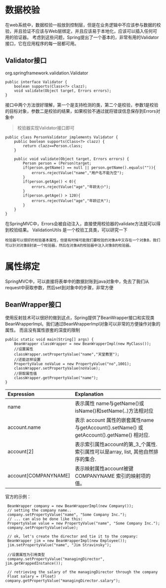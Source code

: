 # 数据校验
在web系统中，数据校验一般放到控制层，但是在业务逻辑中不应该参与数据的校验，并且验证不应该与Web层绑定，并且应该易于本地化，应该可以插入任何可用的验证器。 考虑到这些问题，Spring提出了一个基本的，非常有用的Validator接口，它在应用程序的每一层都可用。
## Validator接口
org.springframework.validation.Validator

    public interface Validator {
        boolean supports(Class<?> clazz);
        void validate(Object target, Errors errors);
    }

接口中两个方法很好理解，第一个是支持检测的类，第二个是校验，参数1是校验的目标对象，参数二是校验的结果，如果校验不通过就将错误信息保存到Errors对象中

> 校验器实现Validator接口即可

    public class PersonValidator implements Validator {
        public boolean supports(Class<?> clazz) {
            return clazz==Person.class;
        }
    
        public void validate(Object target, Errors errors) {
            Person person = (Person)target;
            if(person.getName() == null || person.getName().equals("")){
                errors.rejectValue("name","用户名不能为空");
            }
            if(person.getAge() < 0){
                errors.rejectValue("age","年龄太小");
            }
            if(person.getAge() > 120){
                errors.rejectValue("age","年龄过大");
            }
        }
    }

在SpringMVC中，Errors会被自动注入，直接使用校验器的validate方法就可以得到校验结果。
ValidationUtils 是一个校验工具类，可以研究一下

    校验器可以很好的校验基本属性，但是有时候可能我们要校验的对象A中又存在一个对象B，我们可以针对对象B封装一个校验器，然后在对象A的校验器中注入对象B的校验器。


# 属性绑定
SpringMVC中，可以直接将表单中的数据封账到java对象中，免去了我们从request中获取参数，然后set到对象中的步骤，非常方便

## BeanWrapper接口

使用反射技术可以很好的做到这点，Spring提供了BeanWrapper接口和实现类BeanWrapperImpl。我们通过BeanWrapperImpl对象可以非常的方便操作对象的属性。
而且没有属性嵌套的深度的限制

    public static void main(String[] args) {
        BeanWrapper classWrapper = new BeanWrapperImpl(new MyClass());
        //设置属性
        classWrapper.setPropertyValue("name","天堂教室");
        //还能这样设置
        PropertyValue noValue = new PropertyValue("no",1001);
        classWrapper.setPropertyValue(noValue);
        //获取属性值
        classWrapper.getPropertyValue("name");
    }
    
Expression|Explanation
:-|:-
name	| 表示属性 name与getName()或isName()和setName(..)方法相对应
account.name	| 表示 account 属性的嵌套属性name与getAccount().setName() 或 getAccount().getName() 相对应.
account[2]	| 表示索引属性account的第_3_个属性. 索引属性可以是array, list, 其他自然排序的集合.
account[COMPANYNAME]	| 表示映射属性account被键COMPANYNAME 索引的映射项的值。

官方的示例：

     BeanWrapper company = new BeanWrapperImpl(new Company());
     // setting the company name..
     company.setPropertyValue("name", "Some Company Inc.");
     // ... can also be done like this:
     PropertyValue value = new PropertyValue("name", "Some Company Inc.");
     company.setPropertyValue(value);
     
     // ok, let's create the director and tie it to the company:
     BeanWrapper jim = new BeanWrapperImpl(new Employee());
     jim.setPropertyValue("name", "Jim Stravinsky");
     
     //设置属性为引用类型
     company.setPropertyValue("managingDirector", jim.getWrappedInstance());
     
     // retrieving the salary of the managingDirector through the company
     Float salary = (Float) company.getPropertyValue("managingDirector.salary");
        
        
    